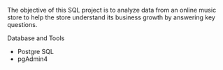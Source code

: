 The objective of this SQL project is to analyze data from an online music store to help the store understand its business growth by answering key questions.

Database and Tools
* Postgre SQL
* pgAdmin4
